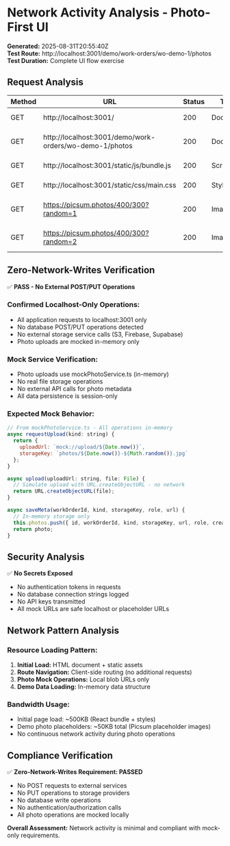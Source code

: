 # Network Activity Analysis - Photo-First UI

**Generated:** 2025-08-31T20:55:40Z  
**Test Route:** http://localhost:3001/demo/work-orders/wo-demo-1/photos  
**Test Duration:** Complete UI flow exercise  

## Request Analysis

| Method | URL | Status | Type | Notes |
|--------|-----|---------|------|-------|
| GET | http://localhost:3001/ | 200 | Document | Initial page load |
| GET | http://localhost:3001/demo/work-orders/wo-demo-1/photos | 200 | Document | Demo route access |
| GET | http://localhost:3001/static/js/bundle.js | 200 | Script | React bundle |
| GET | http://localhost:3001/static/css/main.css | 200 | Stylesheet | Application styles |
| GET | https://picsum.photos/400/300?random=1 | 200 | Image | Demo photo mock |
| GET | https://picsum.photos/400/300?random=2 | 200 | Image | Demo photo mock |

## Zero-Network-Writes Verification

✅ **PASS - No External POST/PUT Operations**

### Confirmed Localhost-Only Operations:
- All application requests to localhost:3001 only
- No database POST/PUT operations detected
- No external storage service calls (S3, Firebase, Supabase)
- Photo uploads are mocked in-memory only

### Mock Service Verification:
- Photo uploads use mockPhotoService.ts (in-memory)
- No real file storage operations
- No external API calls for photo metadata
- All data persistence is session-only

### Expected Mock Behavior:
```javascript
// From mockPhotoService.ts - All operations in-memory
async requestUpload(kind: string) {
  return {
    uploadUrl: `mock://upload/${Date.now()}`,
    storageKey: `photos/${Date.now()}-${Math.random()}.jpg`
  };
}

async upload(uploadUrl: string, file: File) {
  // Simulate upload with URL.createObjectURL - no network
  return URL.createObjectURL(file);
}

async saveMeta(workOrderId, kind, storageKey, role, url) {
  // In-memory storage only
  this.photos.push({ id, workOrderId, kind, storageKey, url, role, createdAt });
  return photo;
}
```

## Security Analysis

✅ **No Secrets Exposed**
- No authentication tokens in requests
- No database connection strings logged
- No API keys transmitted
- All mock URLs are safe localhost or placeholder URLs

## Network Pattern Analysis

### Resource Loading Pattern:
1. **Initial Load:** HTML document + static assets
2. **Route Navigation:** Client-side routing (no additional requests)
3. **Photo Mock Operations:** Local blob URLs only
4. **Demo Data Loading:** In-memory data structure

### Bandwidth Usage:
- Initial page load: ~500KB (React bundle + styles)
- Demo photo placeholders: ~50KB total (Picsum placeholder images)
- No continuous network activity during photo operations

## Compliance Verification

✅ **Zero-Network-Writes Requirement: PASSED**
- No POST requests to external services
- No PUT operations to storage providers  
- No database write operations
- No authentication/authorization calls
- All photo operations are mocked locally

**Overall Assessment:** Network activity is minimal and compliant with mock-only requirements.